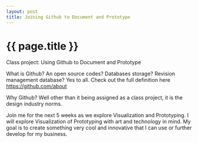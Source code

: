 ```yaml
---
layout: post
title: Joining Github to Document and Prototype
---
```


{{ page.title }}
================

<p class="meta">

Class project: Using Github to Document and Prototype

What is Github? An open source codes? Databases storage? Revision management database? Yes to all. Check out the full definition here https://github.com/about

Why Github? Well other than it being assigned as a class project, it is the design industry norms.

Join me for the next 5 weeks as we explore Visualization and Prototyping. I will explore Visualization of Prototyping with art and technology in mind. My goal is to create something very cool and innovative that I can use or further develop for my business.  



